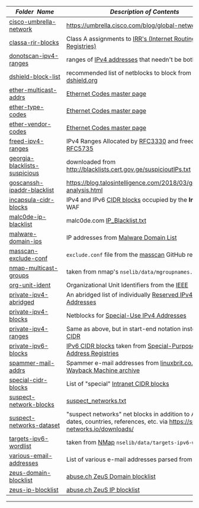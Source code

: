 |&nbsp;&nbsp;&nbsp;&nbsp;_Folder&nbsp;&nbsp;Name_&nbsp;&nbsp;&nbsp;&nbsp;| _Description of Contents_
|:----------------|--------------------------------------------------------------------------------------------------------------------------------------------------------
| [cisco-umbrella-network](cisco-umbrella-network.txt) |  <https://umbrella.cisco.com/blog/global-network/> 
| [classa-rir-blocks](classa-rir-blocks.txt) |  Class A assignments to [IRR's (Internet Routing Registries)](http://www.irr.net/docs/list.html "List of Routing Registries") 
| [donotscan-ipv4-ranges](donotscan-ipv4-ranges.csv) |  ranges of [IPv4 addresses](https://wikipedia.org/wiki/IP_address#IPv4_addresses) that needn't be bothered 
| [dshield-block-list](dshield-block-list.txt) |  recommended list of netblocks to block from [dshield.org](https://dshield.org) 
| [ether-multicast-addrs](ether-multicast-addrs.txt) |  [Ethernet Codes master page](http://www.cavebear.com/archive/cavebear/Ethernet/) 
| [ether-type-codes](ether-type-codes.txt) |  [Ethernet Codes master page](http://www.cavebear.com/archive/cavebear/Ethernet/) 
| [ether-vendor-codes](ether-vendor-codes.txt) |  [Ethernet Codes master page](http://www.cavebear.com/archive/cavebear/Ethernet/) 
| [freed-ipv4-ranges](freed-ipv4-ranges.txt) |  IPv4 Ranges Allocated by [RFC3330](https://tools.ietf.org/search/rfc3330#section-2 "Global and Other Specialized Address Blocks") and freed by [RFC5735](https://tools.ietf.org/search/rfc5735#appendix-A "Differences between This Document and RFC3330") 
| [georgia-blacklists-suspicious](georgia-blacklists-suspicious.txt) |  downloaded from <http://blacklists.cert.gov.ge/suspicioutIPs.txt> 
| [goscanssh-ipaddr-blacklist](goscanssh-ipaddr-blacklist.txt) |  <https://blog.talosintelligence.com/2018/03/goscanssh-analysis.html> 
| [incapsula-cidr-blocks](incapsula-cidr-blocks.txt) |  IPv4 and IPv6 [CIDR blocks](https://wikipedia.org/wiki/Classless_Inter-Domain_Routing#CIDR_blocks) occupied by the **Incapsula** WAF 
| [malc0de-ip-blacklist](malc0de-ip-blacklist.txt) |  malc0de.com [IP_Blacklist.txt](http://malc0de.com/bl/IP_Blacklist.txt "malicious IP addresses") 
| [malware-domain-ips](malware-domain-ips.txt) |  IP addresses from [Malware Domain List](https://www.malwaredomainlist.com) 
| [masscan-exclude-conf](masscan-exclude-conf.txt) | `exclude.conf` file from the [masscan](https://github.com/robertdavidgraham/masscan) GitHub repository
| [nmap-multicast-groups](nmap-multicast-groups.txt) |  taken from nmap's `nselib/data/mgroupnames.db` 
| [org-unit-ident](org-unit-ident.txt.xz) |  Organizational Unit Identifiers from the [IEEE](https://ieee.org) 
| [private-ipv4-abridged](private-ipv4-abridged.txt.xz) |  An abridged list of individually [Reserved IPv4 Addresses](https://wikipedia.org/wiki/Reserved_IP_addresses#IPv4) 
| [private-ipv4-blocks](private-ipv4-blocks.txt) |  Netblocks for [Special-Use IPv4 Addresses](https://tools.ietf.org/search/rfc5735 "RFC5735") 
| [private-ipv4-ranges](private-ipv4-ranges.txt) |  Same as above, but in start-end notation instead of [CIDR](https://wikipedia.org/wiki/Classless_Inter-Domain_Routing "Class Internet-Domain Routing") 
| [private-ipv6-blocks](private-ipv6-blocks.txt) |  [IPv6 CIDR blocks](https://wikipedia.org/wiki/Classless_Inter-Domain_Routing#IPv6_CIDR_blocks) taken from [Special-Purpose IP Address Registries](https://tools.ietf.org/html/rfc6890 "RFC6890") 
| [spammer-mail-addrs](spammer-mail-addrs.txt) |  Spammer e-mail addresses from [linuxbrit.co.uk Wayback Machine archive](https://web.archive.org/web/*/linuxbrit.co.uk/) 
| [special-cidr-blocks](special-cidr-blocks.txt) |  List of "special" [Intranet CIDR blocks](https://wikipedia.org/wiki/Private_network "Private network") 
| [suspect-network-blocks](suspect-network-blocks.txt) |  [suspect_networks.txt](https://suspect-networks.io/downloads/suspect_networks.txt) 
| [suspect-networks-dataset](suspect-networks-dataset.csv) |  "suspect networks" net blocks in addition to ASN's, dates, countries, references, etc. via <https://suspect-networks.io/downloads/> 
| [targets-ipv6-wordlist](targets-ipv6-wordlist.txt) |  taken from [NMap](https://nmap.org) `nselib/data/targets-ipv6-wordlist` 
| [various-email-addresses](various-email-addresses.txt) |  List of various e-mail addresses parsed from an [mbox](https://wikipedia.org/wiki/Mbox) 
| [zeus-domain-blocklist](zeus-domain-blocklist.txt) |  [abuse.ch ZeuS Domain blocklist](https://zeustracker.abuse.ch/blocklist.php?download=domainblocklist) 
| [zeus-ip-blocklist](zeus-ip-blocklist.txt) |  [abuse.ch ZeuS IP blocklist](https://zeustracker.abuse.ch/blocklist.php?download=ipblocklist) 

* * *

